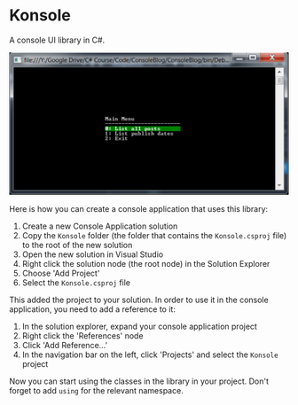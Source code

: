 # Konsole
A console UI library in C#.

![Screenshot](Screenshot%202016-06-09%2009.04.49.png)

Here is how you can create a console application that uses this library:

1. Create a new Console Application solution
2. Copy the `Konsole` folder (the folder that contains the `Konsole.csproj` file) to the root of the new solution
3. Open the new solution in Visual Studio
4. Right click the solution node (the root node) in the Solution Explorer
5. Choose 'Add Project'
6. Select the `Konsole.csproj` file

This added the project to your solution. In order to use it in the console application, you need to add a reference to it:

1. In the solution explorer, expand your console application project
2. Right click the 'References' node
3. Click 'Add Reference...'
4. In the navigation bar on the left, click 'Projects' and select the `Konsole` project

Now you can start using the classes in the library in your project. Don't forget to add `using` for the relevant namespace.
